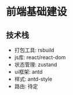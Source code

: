 # 前端基础建设

## 技术栈

- 打包工具: rsbuild
- js库: react/react-dom
- 状态管理: zustand
- ui框架: antd
- 样式: antd-style
- 路由: 待定
